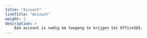 ```yaml
---
title: "Account"
linkTitle: "Account"
weight: 1
description: >
    Een account is nodig om toegang te krijgen tot Office365.
---
```



